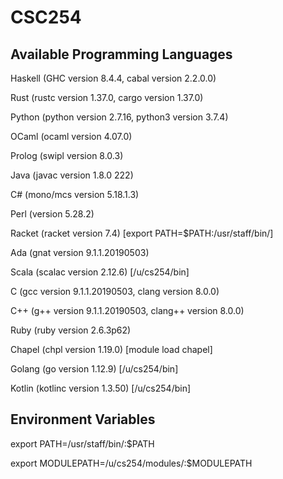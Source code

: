 # CSC254

## Available Programming Languages
Haskell (GHC version 8.4.4, cabal version 2.2.0.0)

Rust (rustc version 1.37.0, cargo version 1.37.0)

Python (python version 2.7.16, python3 version 3.7.4)

OCaml (ocaml version 4.07.0)

Prolog (swipl version 8.0.3)

Java (javac version 1.8.0 222)

C# (mono/mcs version 5.18.1.3)

Perl (version 5.28.2)

Racket (racket version 7.4) [export PATH=$PATH:/usr/staff/bin/]

Ada (gnat version 9.1.1.20190503)

Scala (scalac version 2.12.6) [/u/cs254/bin]

C (gcc version 9.1.1.20190503, clang version 8.0.0)

C++ (g++ version 9.1.1.20190503, clang++ version 8.0.0)

Ruby (ruby version 2.6.3p62)

Chapel (chpl version 1.19.0) [module load chapel]

Golang (go version 1.12.9) [/u/cs254/bin]

Kotlin (kotlinc version 1.3.50) [/u/cs254/bin]

## Environment Variables
export PATH=/usr/staff/bin/:$PATH

export MODULEPATH=/u/cs254/modules/:$MODULEPATH